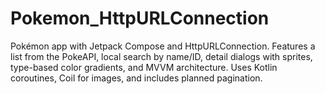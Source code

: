 # Pokemon_HttpURLConnection
Pokémon app with Jetpack Compose and HttpURLConnection. Features a list from the PokeAPI, local search by name/ID, detail dialogs with sprites, type-based color gradients, and MVVM architecture. Uses Kotlin coroutines, Coil for images, and includes planned pagination.
